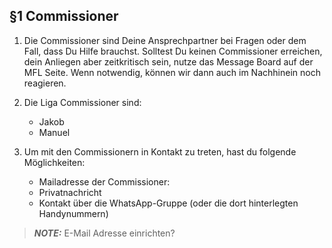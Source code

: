 ## §1 Commissioner

1. Die Commissioner sind Deine Ansprechpartner bei Fragen oder dem Fall, dass Du Hilfe brauchst. Solltest Du keinen Commissioner erreichen, dein Anliegen aber zeitkritisch sein, nutze das Message Board auf der MFL Seite. Wenn notwendig, können wir dann auch im Nachhinein noch reagieren.

2. Die Liga Commissioner sind:
    * Jakob
    * Manuel
  
3. Um mit den Commissionern in Kontakt zu treten, hast du folgende Möglichkeiten:
    * Mailadresse der Commissioner:
    * Privatnachricht
    * Kontakt über die WhatsApp-Gruppe (oder die dort hinterlegten Handynummern)
    
> **_NOTE:_**  E-Mail Adresse einrichten?